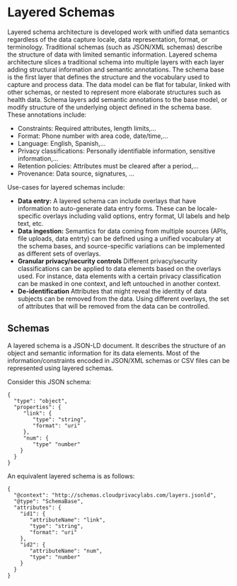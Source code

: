 # Layered Schemas

Layered schema architecture is developed work with unified data
semantics regardless of the data capture locale, data representation,
format, or terminology. Traditional schemas (such as JSON/XML schemas)
describe the structure of data with limited semantic
information. Layered schema architecture slices a traditional schema
into multiple layers with each layer adding structural information and
semantic annotations. The schema base is the first layer that defines
the structure and the vocabulary used to capture and process data. The
data model can be flat for tabular, linked with other schemas, or
nested to represent more elaborate structures such as health
data. Schema layers add semantic annotations to the base model, or
modify structure of the underlying object defined in the schema
base. These annotations include:

  * Constraints: Required attributes, length limits,...
  * Format: Phone number with area code, date/time,...
  * Language: English, Spanish,...
  * Privacy classifications: Personally identifiable information, sensitive information,...
  * Retention policies: Attributes must be cleared after a period,...
  * Provenance: Data source, signatures, ...

Use-cases for layered schemas include:

  * **Data entry:** A layered schema can include overlays that have
    information to auto-generate data entry forms. These can be
    locale-specific overlays including valid options, entry format, UI
    labels and help text, etc.
  * **Data ingestion:** Semantics for data coming from multiple
    sources (APIs, file uploads, data entrty) can be defined using a
    unified vocabulary at the schema bases, and source-specific
    variations can be implemented as different sets of overlays.
  * **Granular privacy/security controls** Different privacy/security
    classifications can be applied to data elements based on the
    overlays used. For instance, data elements with a certain privacy
    classification can be masked in one context, and left untouched in
    another context. 
  * **De-identification** Attributes that might reveal the identity of
    data subjects can be removed from the data. Using different
    overlays, the set of attributes that will be removed from the data
    can be controlled.

## Schemas

A layered schema is a JSON-LD document. It describes the structure of
an object and semantic information for its data elements. Most of the
information/constraints encoded in JSON/XML schemas or CSV files can
be represented using layered schemas.

Consider this JSON schema:

```
{
  "type": "object",
  "properties": {
     "link": {
        "type": "string",
        "format": "uri"
     },
     "num": {
        "type" "number"
    }
  }
}
```

An equivalent layered schema is as follows:

```
{
  "@context": "http://schemas.cloudprivacylabs.com/layers.jsonld",
  "@type": "SchemaBase",
  "attributes": {
    "id1": {
       "attributeName": "link",
       "type": "string",
       "format": "uri"
    },
    "id2": {
       "attributeName": "num",
       "type": "number"
    }
  }
}
```
